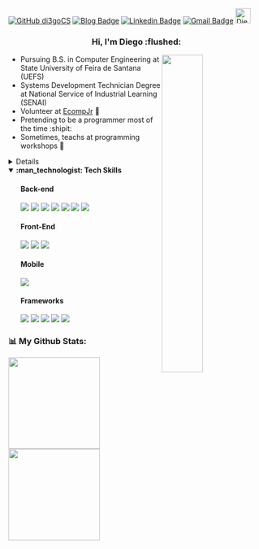 [![GitHub di3goCS](https://img.shields.io/github/followers/di3gocs?label=follow&style=social)](https://github.com/di3goCS)
[![Blog Badge](https://img.shields.io/badge/Blog-di3gocs.github.io-black)](https://di3gocs.github.io)
[![Linkedin Badge](https://img.shields.io/badge/-di3gocs-blue?style=flat-square&logo=Linkedin&logoColor=white&link=https://www.linkedin.com/in/di3goCS/)](https://www.linkedin.com/in/di3goCS/)
[![Gmail Badge](https://img.shields.io/badge/-diegosilva@ecomp.uefs.br-c14438?style=flat-square&logo=Gmail&logoColor=white&link=mailto:diegosilva@ecomp.uefs.br)](mailto:diegosilva@ecomp.uefs.br)
<a href="https://dev.to/di3gocs">
  <img src="https://d2fltix0v2e0sb.cloudfront.net/dev-badge.svg" alt="Diego Silva's DEV Profile" height="30" width="30">
</a>

<h3 align="center"> Hi, I'm Diego :flushed: </h3>
  
 <img align="right" 
  src="https://media0.giphy.com/media/E6jscXfv3AkWQ/giphy.gif"
  width="40%"/>

- Pursuing B.S. in Computer Engineering at State University of Feira de Santana (UEFS)
- Systems Development Technician Degree at National Service of Industrial Learning (SENAI)
- Volunteer at <a href="https://github.com/EcompJr">EcompJr<a> :blue_heart:
- Pretending to be a programmer most of the time :shipit:
- Sometimes, teachs at programming workshops :thought_balloon:
<details>
  <summary>
    <strong> :computer: Projects </strong>
   </summary>
  <ul>
    <li> <a href="https://di3gocs.github.io">My website</a> </li>
    <li> <a href="https://github.com/covidmunicipal">Covid Municipal</a> -- <a href="https://irara.covidmunicipal.live/"> Check it out!</a> </li>
  </ul>
</details>

<details open>
  <summary>
    <strong> :man_technologist: Tech Skills </strong>
   </summary>
  <ul markdown="1">
    
  #### Back-end
  ![](https://img.shields.io/badge/php-%23777BB4.svg?&style=for-the-badge&logo=php&logoColor=white)
  ![](https://img.shields.io/badge/python%20-%2314354C.svg?&style=for-the-badge&logo=python&logoColor=white)
  ![](https://img.shields.io/badge/c%20-%2300599C.svg?&style=for-the-badge&logo=c&logoColor=white)
  ![](https://img.shields.io/badge/java-%23ED8B00.svg?&style=for-the-badge&logo=java&logoColor=white)
  ![](https://img.shields.io/badge/mysql-%2300f.svg?&style=for-the-badge&logo=mysql&logoColor=white)
  ![](https://img.shields.io/badge/Insomnia-5849be?style=for-the-badge&logo=Insomnia&logoColor=white)
  ![](https://img.shields.io/badge/Xampp-F37623?style=for-the-badge&logo=xampp&logoColor=white)
  
  #### Front-End
  ![](https://img.shields.io/badge/html5%20-%23E34F26.svg?&style=for-the-badge&logo=html5&logoColor=white) 
  ![](https://img.shields.io/badge/css3%20-%231572B6.svg?&style=for-the-badge&logo=css3&logoColor=white)
  ![](https://img.shields.io/badge/javascript%20-%23323330.svg?&style=for-the-badge&logo=javascript&logoColor=%23F7DF1E)

  #### Mobile
  ![](https://img.shields.io/badge/dart-%230175C2.svg?&style=for-the-badge&logo=dart&logoColor=white)

  #### Frameworks
  ![](https://img.shields.io/badge/laravel%20-%23FF2D20.svg?&style=for-the-badge&logo=laravel&logoColor=white)
  ![](https://img.shields.io/badge/bootstrap-%23563D7C.svg?&style=for-the-badge&logo=bootstrap&logoColor=white)
  ![](https://img.shields.io/badge/Flutter%20-%2302569B.svg?&style=for-the-badge&logo=Flutter&logoColor=white)
  ![](https://img.shields.io/badge/jquery-%230769AD.svg?&style=for-the-badge&logo=jquery&logoColor=white)
  ![](https://img.shields.io/badge/react-%2320232a.svg?&style=for-the-badge&logo=react&logoColor=white)
    
  </ul>
</details>


### :bar_chart: My Github Stats:
<div>
  <a href="https://github.com/di3goCS">
  <img height="180em" src="https://github-readme-stats.vercel.app/api?username=di3goCs&show_icons=true&theme=react&include_all_commits=true&count_private=true"/>
  <img height="180em" src="https://github-readme-stats.vercel.app/api/top-langs/?username=di3goCS&layout=compact&langs_count=7&theme=react"/>  
<div>

